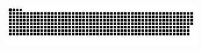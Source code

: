 

![Snake](https://github.com/iTzArshia/iTzArshia/blob/output/github-contribution-grid-snake-dark.svg)
#
